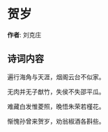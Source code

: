 # 贺岁

**作者**: 刘克庄

## 诗词内容

遍行海角与天涯，烟阁云台不似家。

无肉并无子猷竹，失侯不失邵平瓜。

难藏白发惟菱照，晚悟朱荣若槿花。

惭愧孙曾来贺岁，劝翁椒酒各斟些。

